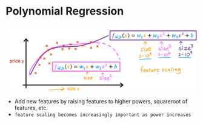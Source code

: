 # Polynomial Regression

![alt text](images/polynomial_reg_ex.png)

- Add new features by raising features to higher powers, squareroot of features, etc.
- `feature scaling becomes increasingly important as power increases`